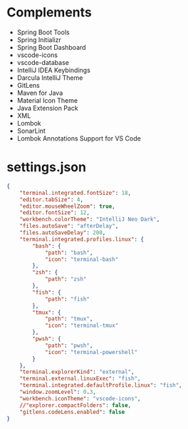 # Complements
- Spring Boot Tools
- Spring Initializr
- Spring Boot Dashboard
- vscode-icons
- vscode-database
- IntelliJ IDEA Keybindings
- Darcula IntelliJ Theme
- GitLens
- Maven for Java
- Material Icon Theme
- Java Extension Pack
- XML
- Lombok
- SonarLint
- Lombok Annotations Support for VS Code

# settings.json
```json
{
    "terminal.integrated.fontSize": 18,
    "editor.tabSize": 4,
    "editor.mouseWheelZoom": true,
    "editor.fontSize": 12,
    "workbench.colorTheme": "IntelliJ Neo Dark",
    "files.autoSave": "afterDelay",
    "files.autoSaveDelay": 200,
    "terminal.integrated.profiles.linux": {
        "bash": {
            "path": "bash",
            "icon": "terminal-bash"
        },
        "zsh": {
            "path": "zsh"
        },
        "fish": {
            "path": "fish"
        },
        "tmux": {
            "path": "tmux",
            "icon": "terminal-tmux"
        },
        "pwsh": {
            "path": "pwsh",
            "icon": "terminal-powershell"
        }
    },
    "terminal.explorerKind": "external",
    "terminal.external.linuxExec": "fish",
    "terminal.integrated.defaultProfile.linux": "fish",
    "window.zoomLevel": 0.3,
    "workbench.iconTheme": "vscode-icons",
    //"explorer.compactFolders": false,
    "gitlens.codeLens.enabled": false
}
```

